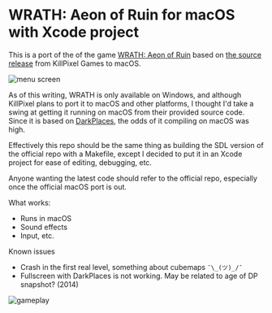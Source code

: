 #  WRATH: Aeon of Ruin for macOS with Xcode project

This is a port of the of the game [WRATH: Aeon of Ruin](http://www.wrath.game/) based on [the source release](https://github.com/KillPixelGames/wrath-darkplaces) from KillPixel Games to macOS. 

![menu screen](https://raw.githubusercontent.com/tomkidd/WrathAOR-macOS/master/wrath_menu.png)

As of this writing, WRATH is only available on Windows, and although KillPixel plans to port it to macOS and other platforms, I thought I'd take a swing at getting it running on macOS from their provided source code. Since it is based on [DarkPlaces](https://icculus.org/twilight/darkplaces/), the odds of it compiling on macOS was high.

Effectively this repo should be the same thing as building the SDL version of the official repo with a Makefile, except I decided to put it in an Xcode project for ease of editing, debugging, etc. 

Anyone wanting the latest code should refer to the official repo, especially once the official macOS port is out.

What works:

*  Runs in macOS
*  Sound effects
*  Input, etc.

Known issues

*  Crash in the first real level, something about cubemaps `¯\_(ツ)_/¯`
*  Fullscreen with DarkPlaces is not working. May be related to age of DP snapshot? (2014)

![gameplay](https://raw.githubusercontent.com/tomkidd/WrathAOR-macOS/master/wrath2.png)